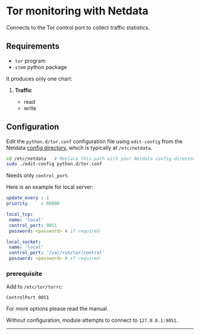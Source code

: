 <!--
title: "Tor monitoring with Netdata"
custom_edit_url: "https://github.com/netdata/netdata/edit/master/collectors/python.d.plugin/tor/README.md"
sidebar_label: "Tor"
learn_status: "Published"
learn_topic_type: "References"
learn_rel_path: "References/Collectors references/Apps"
-->

# Tor monitoring with Netdata

Connects to the Tor control port to collect traffic statistics.

## Requirements

-   `tor` program
-   `stem` python package

It produces only one chart:

1.  **Traffic**

    -   read
    -   write

## Configuration

Edit the `python.d/tor.conf` configuration file using `edit-config` from the Netdata [config
directory](/docs/configure/nodes.md), which is typically at `/etc/netdata`.

```bash
cd /etc/netdata   # Replace this path with your Netdata config directory, if different
sudo ./edit-config python.d/tor.conf
```

Needs only `control_port`.

Here is an example for local server:

```yaml
update_every : 1
priority     : 60000

local_tcp:
 name: 'local'
 control_port: 9051
 password: <password> # if required

local_socket:
 name: 'local'
 control_port: '/var/run/tor/control'
 password: <password> # if required
```

### prerequisite

Add to `/etc/tor/torrc`:

```
ControlPort 9051
```

For more options please read the manual.

Without configuration, module attempts to connect to `127.0.0.1:9051`.

---


